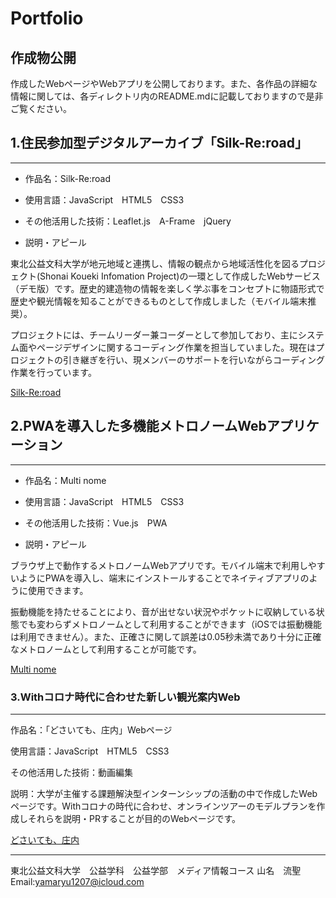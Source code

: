 Portfolio
=======================
## 作成物公開
作成したWebページやWebアプリを公開しております。また、各作品の詳細な情報に関しては、各ディレクトリ内のREADME.mdに記載しておりますので是非ご覧ください。

## 1.住民参加型デジタルアーカイブ「Silk-Re:road」
-------------------------------
* 作品名：Silk-Re:road

* 使用言語：JavaScript　HTML5　CSS3

* その他活用した技術：Leaflet.js　A-Frame　jQuery

* 説明・アピール

東北公益文科大学が地元地域と連携し、情報の観点から地域活性化を図るプロジェクト(Shonai Koueki Infomation Project)の一環として作成したWebサービス（デモ版）です。歴史的建造物の情報を楽しく学ぶ事をコンセプトに物語形式で歴史や観光情報を知ることができるものとして作成しました（モバイル端末推奨）。

プロジェクトには、チームリーダー兼コーダーとして参加しており、主にシステム面やページデザインに関するコーディング作業を担当していました。現在はプロジェクトの引き継ぎを行い、現メンバーのサポートを行いながらコーディング作業を行っています。

[Silk-Re:road](https://ryusei-jp-y.github.io/portfolio/Silk-Reroad/index.html)

## 2.PWAを導入した多機能メトロノームWebアプリケーション
-------------------------------
* 作品名：Multi nome

* 使用言語：JavaScript　HTML5　CSS3

* その他活用した技術：Vue.js　PWA

* 説明・アピール

ブラウザ上で動作するメトロノームWebアプリです。モバイル端末で利用しやすいようにPWAを導入し、端末にインストールすることでネイティブアプリのように使用できます。

振動機能を持たせることにより、音が出せない状況やポケットに収納している状態でも変わらずメトロノームとして利用することができます（iOSでは振動機能は利用できません）。また、正確さに関して誤差は0.05秒未満であり十分に正確なメトロノームとして利用することが可能です。

[Multi nome](https://ryusei-jp-y.github.io/portfolio/Multinome/index.html)

### 3.Withコロナ時代に合わせた新しい観光案内Web
-------------------------------
作品名：「どさいても、庄内」Webページ

使用言語：JavaScript　HTML5　CSS3

その他活用した技術：動画編集

説明：大学が主催する課題解決型インターンシップの活動の中で作成したWebページです。Withコロナの時代に合わせ、オンラインツアーのモデルプランを作成しそれらを説明・PRすることが目的のWebページです。

[どさいても、庄内](https://ryusei-jp-y.github.io/portfolio/intern-web/shonai.html)

-------------------------------
東北公益文科大学　公益学科　公益学部　メディア情報コース
山名　流聖
Email:yamaryu1207@icloud.com
